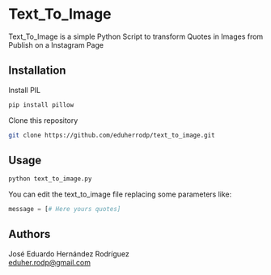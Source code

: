 # Text_To_Image

Text_To_Image is a simple Python Script to transform Quotes in Images from Publish on a Instagram Page

## Installation

Install PIL
```bash
pip install pillow
```
Clone this repository
```bash
git clone https://github.com/eduherrodp/text_to_image.git
```
## Usage

```bash
python text_to_image.py
```

You can edit the text_to_image file replacing some parameters like:
```python
message = [# Here yours quotes]
```
## Authors
José Eduardo Hernández Rodríguez\
eduher.rodp@gmail.com
